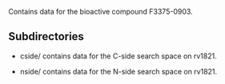 Contains data for the bioactive compound F3375-0903.

## Subdirectories

- cside/ contains data for the C-side search space on rv1821.

- nside/ contains data for the N-side search space on rv1821.

